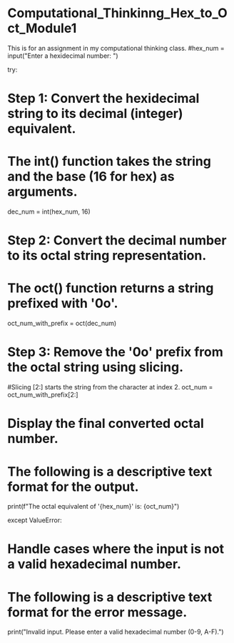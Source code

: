 # Computational_Thinkinng_Hex_to_Oct_Module1
This is for an assignment in my computational thinking class. 
#hex_num = input("Enter a hexidecimal number: ")

try:
# Step 1: Convert the hexidecimal string to its decimal (integer) equivalent.
 # The int() function takes the string and the base (16 for hex) as arguments.
 dec_num = int(hex_num, 16)

 # Step 2: Convert the decimal number to its octal string representation.
 # The oct() function returns a string prefixed with '0o'.
 oct_num_with_prefix = oct(dec_num)

 # Step 3: Remove the '0o' prefix from the octal string using slicing. 
 #Slicing [2:] starts the string from the character at index 2.
 oct_num = oct_num_with_prefix[2:]

 # Display the final converted octal number.
 # The following is a descriptive text format for the output. 
 print(f"The octal equivalent of '{hex_num}' is: {oct_num}")

 except ValueError:
 # Handle cases where the input is not a valid hexadecimal number.
 # The following is a descriptive text format for the error message.
 print("Invalid input. Please enter a valid hexadecimal number (0-9, A-F).")

 
